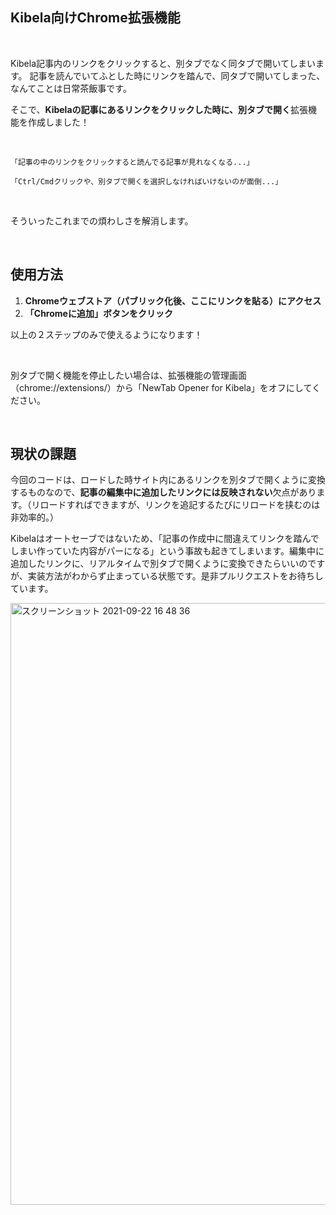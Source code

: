 ## Kibela向けChrome拡張機能

<br>

Kibela記事内のリンクをクリックすると、別タブでなく同タブで開いてしまいます。
記事を読んでいてふとした時にリンクを踏んで、同タブで開いてしまった、なんてことは日常茶飯事です。

そこで、**Kibelaの記事にあるリンクをクリックした時に、別タブで開く**拡張機能を作成しました！

<br>

```
「記事の中のリンクをクリックすると読んでる記事が見れなくなる...」

「Ctrl/Cmdクリックや、別タブで開くを選択しなければいけないのが面倒...」
```
<br>

そういったこれまでの煩わしさを解消します。

<br>

## 使用方法
1. **Chromeウェブストア（パブリック化後、ここにリンクを貼る）にアクセス**
2. **「Chromeに追加」ボタンをクリック**

以上の２ステップのみで使えるようになります！　

<br> 

別タブで開く機能を停止したい場合は、拡張機能の管理画面（chrome://extensions/）から「NewTab Opener for Kibela」をオフにしてください。

<br>

## 現状の課題
今回のコードは、ロードした時サイト内にあるリンクを別タブで開くように変換するものなので、**記事の編集中に追加したリンクには反映されない**欠点があります。（リロードすればできますが、リンクを追記するたびにリロードを挟むのは非効率的。）

Kibelaはオートセーブではないため、「記事の作成中に間違えてリンクを踏んでしまい作っていた内容がパーになる」という事故も起きてしまいます。編集中に追加したリンクに、リアルタイムで別タブで開くように変換できたらいいのですが、実装方法がわからず止まっている状態です。是非プルリクエストをお待ちしています。

<img width="963" alt="スクリーンショット 2021-09-22 16 48 36" src="https://user-images.githubusercontent.com/62928549/134305360-07369b53-7946-4977-aed3-904c2823e734.png">
